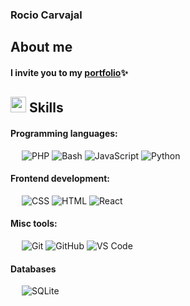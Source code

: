 ### Rocio Carvajal
<h2>About me </h2>
<h4>I invite you to my <a href="https://rociocarvajal.github.io/portfolio/" target="_blank">portfolio</a>✨<h4/>

## <img src="https://media2.giphy.com/media/QssGEmpkyEOhBCb7e1/giphy.gif?cid=ecf05e47a0n3gi1bfqntqmob8g9aid1oyj2wr3ds3mg700bl&rid=giphy.gif" width ="25"><b> Skills</b>
#### Programming languages:
&emsp;
![PHP](https://img.shields.io/badge/-PHP-000?&logo=PHP)
![Bash](https://img.shields.io/badge/-Bash-000?&logo=GNU-Bash)
![JavaScript](https://img.shields.io/badge/-JavaScript-000?&logo=JavaScript)
![Python](https://img.shields.io/badge/-Python-000?&logo=Python)
#### Frontend development:
&emsp;
![CSS](https://img.shields.io/badge/-CSS-000?&logo=CSS3)
![HTML](https://img.shields.io/badge/-HTML-000?&logo=HTML5)
![React](https://img.shields.io/badge/-React-000?&logo=React)
#### Misc tools:
&emsp;
![Git](https://img.shields.io/badge/-Git-000?&logo=Git)
![GitHub](https://img.shields.io/badge/-GitHub-000?&logo=GitHub)
![VS Code](https://img.shields.io/badge/-VS%20Code-000?&logo=Visual-Studio-Code)
#### Databases
&emsp;
![SQLite](https://img.shields.io/badge/-SQLite-000?&logo=SQLite)





